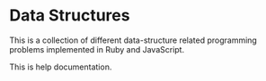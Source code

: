 # Data Structures
This is a collection of different data-structure related programming problems implemented in Ruby and JavaScript.

This is help documentation.

